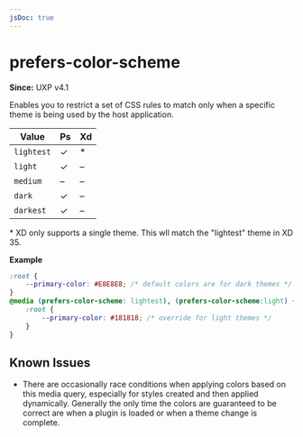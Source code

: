 ```yaml
---
jsDoc: true
---
```

# prefers-color-scheme

**Since:** UXP v4.1

Enables you to restrict a set of CSS rules to match only when a specific theme is being used by the host application. 

Value      | Ps | Xd
-----------|----|----
`lightest` | ✓  | \*
`light`    | ✓  | –
`medium`   | –  | –
`dark`     | ✓  | –
`darkest`  | ✓  | –

\* XD only supports a single theme. This wll match the "lightest" theme in XD 35. 

**Example**

```css
:root {
    --primary-color: #E8E8E8; /* default colors are for dark themes */
}
@media (prefers-color-scheme: lightest), (prefers-color-scheme:light) {
    :root {
        --primary-color: #181818; /* override for light themes */
    }
}
```

## Known Issues

* There are occasionally race conditions when applying colors based on this media query, especially for styles created and then applied dynamically. Generally the only time the colors are guaranteed to be correct are when a plugin is loaded or when a theme change is complete.